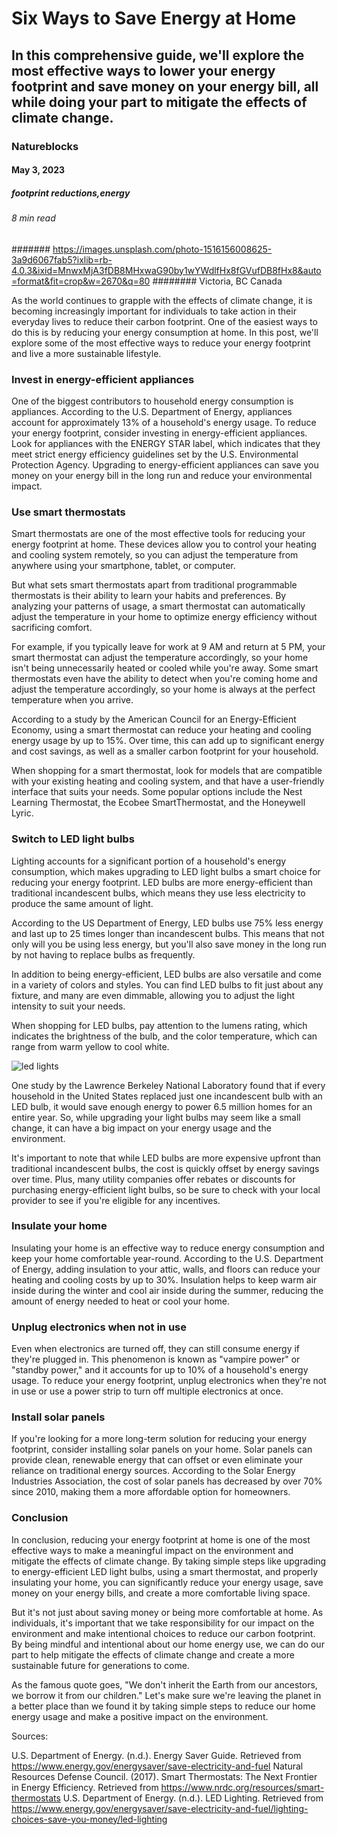 # Six Ways to Save Energy at Home
## In this comprehensive guide, we'll explore the most effective ways to lower your energy footprint and save money on your energy bill, all while doing your part to mitigate the effects of climate change.
### Natureblocks
#### May 3, 2023
##### footprint reductions,energy
###### 8 min read
####### https://images.unsplash.com/photo-1516156008625-3a9d6067fab5?ixlib=rb-4.0.3&ixid=MnwxMjA3fDB8MHxwaG90by1wYWdlfHx8fGVufDB8fHx8&auto=format&fit=crop&w=2670&q=80
######## Victoria, BC Canada

As the world continues to grapple with the effects of climate change, it is becoming increasingly important for individuals to take action in their everyday lives to reduce their carbon footprint. One of the easiest ways to do this is by reducing your energy consumption at home. In this post, we'll explore some of the most effective ways to reduce your energy footprint and live a more sustainable lifestyle.

### Invest in energy-efficient appliances
One of the biggest contributors to household energy consumption is appliances. According to the U.S. Department of Energy, appliances account for approximately 13% of a household's energy usage. To reduce your energy footprint, consider investing in energy-efficient appliances. Look for appliances with the ENERGY STAR label, which indicates that they meet strict energy efficiency guidelines set by the U.S. Environmental Protection Agency. Upgrading to energy-efficient appliances can save you money on your energy bill in the long run and reduce your environmental impact.

### Use smart thermostats
Smart thermostats are one of the most effective tools for reducing your energy footprint at home. These devices allow you to control your heating and cooling system remotely, so you can adjust the temperature from anywhere using your smartphone, tablet, or computer.

But what sets smart thermostats apart from traditional programmable thermostats is their ability to learn your habits and preferences. By analyzing your patterns of usage, a smart thermostat can automatically adjust the temperature in your home to optimize energy efficiency without sacrificing comfort.

For example, if you typically leave for work at 9 AM and return at 5 PM, your smart thermostat can adjust the temperature accordingly, so your home isn't being unnecessarily heated or cooled while you're away. Some smart thermostats even have the ability to detect when you're coming home and adjust the temperature accordingly, so your home is always at the perfect temperature when you arrive.

According to a study by the American Council for an Energy-Efficient Economy, using a smart thermostat can reduce your heating and cooling energy usage by up to 15%. Over time, this can add up to significant energy and cost savings, as well as a smaller carbon footprint for your household.

When shopping for a smart thermostat, look for models that are compatible with your existing heating and cooling system, and that have a user-friendly interface that suits your needs. Some popular options include the Nest Learning Thermostat, the Ecobee SmartThermostat, and the Honeywell Lyric.

### Switch to LED light bulbs
Lighting accounts for a significant portion of a household's energy consumption, which makes upgrading to LED light bulbs a smart choice for reducing your energy footprint. LED bulbs are more energy-efficient than traditional incandescent bulbs, which means they use less electricity to produce the same amount of light.

According to the US Department of Energy, LED bulbs use 75% less energy and last up to 25 times longer than incandescent bulbs. This means that not only will you be using less energy, but you'll also save money in the long run by not having to replace bulbs as frequently.

In addition to being energy-efficient, LED bulbs are also versatile and come in a variety of colors and styles. You can find LED bulbs to fit just about any fixture, and many are even dimmable, allowing you to adjust the light intensity to suit your needs.

When shopping for LED bulbs, pay attention to the lumens rating, which indicates the brightness of the bulb, and the color temperature, which can range from warm yellow to cool white.

![led lights](https://images.unsplash.com/photo-1584522274402-b4d0f4765750?ixlib=rb-4.0.3&ixid=MnwxMjA3fDB8MHxwaG90by1wYWdlfHx8fGVufDB8fHx8&auto=format&fit=crop&w=2670&q=80)

One study by the Lawrence Berkeley National Laboratory found that if every household in the United States replaced just one incandescent bulb with an LED bulb, it would save enough energy to power 6.5 million homes for an entire year. So, while upgrading your light bulbs may seem like a small change, it can have a big impact on your energy usage and the environment.

It's important to note that while LED bulbs are more expensive upfront than traditional incandescent bulbs, the cost is quickly offset by energy savings over time. Plus, many utility companies offer rebates or discounts for purchasing energy-efficient light bulbs, so be sure to check with your local provider to see if you're eligible for any incentives.

### Insulate your home
Insulating your home is an effective way to reduce energy consumption and keep your home comfortable year-round. According to the U.S. Department of Energy, adding insulation to your attic, walls, and floors can reduce your heating and cooling costs by up to 30%. Insulation helps to keep warm air inside during the winter and cool air inside during the summer, reducing the amount of energy needed to heat or cool your home.

### Unplug electronics when not in use
Even when electronics are turned off, they can still consume energy if they're plugged in. This phenomenon is known as "vampire power" or "standby power," and it accounts for up to 10% of a household's energy usage. To reduce your energy footprint, unplug electronics when they're not in use or use a power strip to turn off multiple electronics at once.

### Install solar panels
If you're looking for a more long-term solution for reducing your energy footprint, consider installing solar panels on your home. Solar panels can provide clean, renewable energy that can offset or even eliminate your reliance on traditional energy sources. According to the Solar Energy Industries Association, the cost of solar panels has decreased by over 70% since 2010, making them a more affordable option for homeowners.

### Conclusion
In conclusion, reducing your energy footprint at home is one of the most effective ways to make a meaningful impact on the environment and mitigate the effects of climate change. By taking simple steps like upgrading to energy-efficient LED light bulbs, using a smart thermostat, and properly insulating your home, you can significantly reduce your energy usage, save money on your energy bills, and create a more comfortable living space.

But it's not just about saving money or being more comfortable at home. As individuals, it's important that we take responsibility for our impact on the environment and make intentional choices to reduce our carbon footprint. By being mindful and intentional about our home energy use, we can do our part to help mitigate the effects of climate change and create a more sustainable future for generations to come.

As the famous quote goes, "We don't inherit the Earth from our ancestors, we borrow it from our children." Let's make sure we're leaving the planet in a better place than we found it by taking simple steps to reduce our home energy usage and make a positive impact on the environment.

Sources:

U.S. Department of Energy. (n.d.). Energy Saver Guide. Retrieved from https://www.energy.gov/energysaver/save-electricity-and-fuel
Natural Resources Defense Council. (2017). Smart Thermostats: The Next Frontier in Energy Efficiency. Retrieved from https://www.nrdc.org/resources/smart-thermostats
U.S. Department of Energy. (n.d.). LED Lighting. Retrieved from https://www.energy.gov/energysaver/save-electricity-and-fuel/lighting-choices-save-you-money/led-lighting


